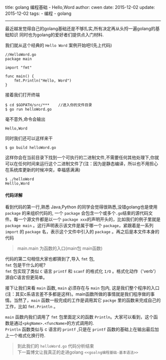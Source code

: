 title: golang 编程基础 - Hello,Word
author: cwen
date: 2015-12-02 
update: 2015-12-02 
tags:
    - 编程 
    - golang   

--- 

最近越发觉得自己的golang基础还是不够扎实,所有决定再从头捋一遍golang的基础知识
同时也为golang的爱好者们提供点入门材料.  
<!--more-->     
我们就从这个经典的 `Hello Word` 案例开始吧!(先上代码)  
```
//HelloWord.go
package main

import "fmt"

func main() {
    fmt.Println("Hello, Word")
}
```  
接着我们打开终端
```  
$ cd $GOPATH/src/***    //进入你的文件目录 
$ go run helloWord.go  
```  
毫不意外,命令会输出  
```  
Hello,Word
```

同时我们还可以这样来干 
```
$ go build helloWord.go  
```  
这样你会在当前目录下找到一个可执行的二进制文件,不需要任何其他处理下,你就可以在任何时间来运行这个二进制文件了(注：因为是静态编译，所以也不用担心在系统库更新的时候冲突，幸福感满满)  

```  
$ ./helloWord
Helllo,Word
```  


#### 代码详解  

看到代码的第一行,熟悉 Java,Python 的同学会觉得很熟悉,没错golang也是使用 `package` 的来组织代码的, 一个 `package` 会包含一个或多个`.go`结束的源代码文件。每一个源文件都是以一个 `package xxx`的声明开头的，比如我们的例子里就是 `package main` 。这行声明表示该文件是属于哪一个 `package`，紧跟着是一系列 `import` 的 `package` 名，表示这个文件中引入的 `package` 。再之后是本文件本身的代码   

> main.main 为函数的入口(main包 main函数)       

代码的第二句相信大家也都猜到了,导入 `fmt` 包,    
`fmt` 包是干什么的呢?    
`fmt` 包实现了类似 `C` 语言 `printf` 和 `scanf` 的格式化 `I/O` 。格式化动作（'verb'）源自C语言但更简单。  

接下让我们来看 `main` 函数, `main` 必须存在与 `main` 包内, 这是我们整个程序的入口(注：其实c系语言差不多都是这样)。main函数所做的事情就是我们程序做的事情。当然了，`main` 函数一般完成的工作是调用其它 `packge` 里的函数来完成自己的工作，比如 `fmt.Println` 。  

`main` 函数内我们调用了 `fmt` 包里面定义的函数 `Println`。大家可以看到，这个函数是通过`<pkgName>.<funcName>`的方式调用的.  
`Println` 函数类似与 c 语言的 `printf` ,只是在 `printf` 函数的基础上在输出最后加上一个格式化换行符.  

> 到此我们的 `helloWord.go` 代码分析结束  
> 下一篇博文让我真正的走进golang `<<goalng编程基础-基本语法>>`   
